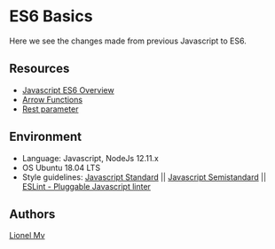 # ES6  Basics
Here we see the changes made from previous Javascript to ES6.

## Resources
- [Javascript ES6 Overview](https://www.w3schools.com/js/js_es6.asp)
- [Arrow Functions](https://developer.mozilla.org/en-US/docs/Web/JavaScript/Reference/Functions/Arrow_functions)
- [Rest parameter](https://developer.mozilla.org/en-US/docs/Web/JavaScript/Reference/Functions/rest_parameters)

## Environment
- Language: Javascript, NodeJs 12.11.x
- OS Ubuntu 18.04 LTS
- Style guidelines: [Javascript Standard](https://standardjs.com/rules.html) || [Javascript Semistandard](https://github.com/standard/semistandard) || [ESLint - Pluggable Javascript linter](https://eslint.org/)

## Authors
[Lionel Mv](https://www.linkedin.com/in/lionelmwangi/)